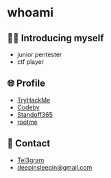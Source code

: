# whoami

##  :man_technologist: Introducing myself
-  junior pentester
-  ctf player

## :globe_with_meridians: Profile
-  [TryHackMe](https://tryhackme.com/r/p/kowmap)
-  [Codeby](https://codeby.games/profile)
-  [Standoff365](https://standoff365.com/profile/kowmap/)
-  [rootme](https://www.root-me.org/kowmap?lang=ru#a5f533a97f7403843b78b7b353aa7dd8)

## :e-mail: Contact
-  [Tel3gram](https://t.me/bulletindatemple)
-  deepinsleepin@gmail.com


